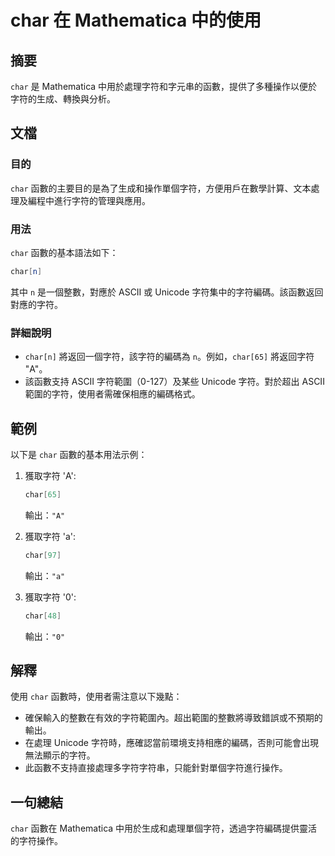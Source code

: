 <!--
Meta Description: # char 在 Mathematica 中的使用 ## 摘要 `char` 是 Mathematica 中用於處理字符和字元串的函數，提供了多種操作以便於字符的生成、轉換與分析。 ## 文檔 ### 目的 `char` 函數的主要目的是為了生成和操作單個字符，方便用戶在數學計算、文本處理及編程中進...
Meta Keywords: char, mathematica, ascii, unicode, 獲取字符
-->

# char 在 Mathematica 中的使用

## 摘要
`char` 是 Mathematica 中用於處理字符和字元串的函數，提供了多種操作以便於字符的生成、轉換與分析。

## 文檔
### 目的
`char` 函數的主要目的是為了生成和操作單個字符，方便用戶在數學計算、文本處理及編程中進行字符的管理與應用。

### 用法
`char` 函數的基本語法如下：
```mathematica
char[n]
```
其中 `n` 是一個整數，對應於 ASCII 或 Unicode 字符集中的字符編碼。該函數返回對應的字符。

### 詳細說明
- `char[n]` 將返回一個字符，該字符的編碼為 `n`。例如，`char[65]` 將返回字符 "A"。
- 該函數支持 ASCII 字符範圍（0-127）及某些 Unicode 字符。對於超出 ASCII 範圍的字符，使用者需確保相應的編碼格式。

## 範例
以下是 `char` 函數的基本用法示例：

1. 獲取字符 'A':
   ```mathematica
   char[65]
   ```
   輸出：`"A"`

2. 獲取字符 'a':
   ```mathematica
   char[97]
   ```
   輸出：`"a"`

3. 獲取字符 '0':
   ```mathematica
   char[48]
   ```
   輸出：`"0"`

## 解釋
使用 `char` 函數時，使用者需注意以下幾點：
- 確保輸入的整數在有效的字符範圍內。超出範圍的整數將導致錯誤或不預期的輸出。
- 在處理 Unicode 字符時，應確認當前環境支持相應的編碼，否則可能會出現無法顯示的字符。
- 此函數不支持直接處理多字符字符串，只能針對單個字符進行操作。

## 一句總結
`char` 函數在 Mathematica 中用於生成和處理單個字符，透過字符編碼提供靈活的字符操作。